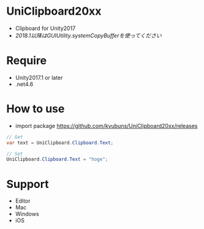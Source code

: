 UniClipboard20xx
===

- Clipboard for Unity2017
- *2018.1以降はGUIUtility.systemCopyBufferを使ってください*

Require
===

* Unity2017.1 or later
* .net4.6

How to use
===

* import package https://github.com/kyubuns/UniClipboard20xx/releases

```csharp
// Get
var text = UniClipboard.Clipboard.Text;

// Set
UniClipboard.Clipboard.Text = "hoge";
```

Support
===

* Editor
* Mac
* Windows
* iOS
